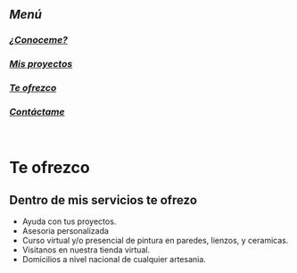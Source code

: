 ## ***Menú***

### [*¿Conoceme?*](./About.md)<br/>
### [*Mis proyectos*](./About.md)<br/>
### [*Te ofrezco*](./Services.md)<br/>
### [*Contáctame*](./Contact.md)<br/>
</br>

# **Te ofrezco**

## Dentro de mis servicios te ofrezo 
+ Ayuda con tus proyectos.
+ Asesoria personalizada
+ Curso virtual y/o presencial de pintura en paredes, lienzos, y ceramicas.
+ Visitanos en nuestra tienda virtual.
+ Domicilios a nivel nacional de cualquier artesania.


